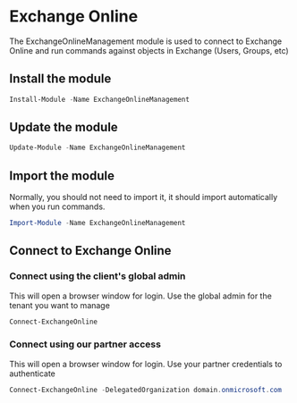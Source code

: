 # Exchange Online

The ExchangeOnlineManagement module is used to connect to Exchange Online and run commands against objects in Exchange (Users, Groups, etc)

## Install the module

```PowerShell
Install-Module -Name ExchangeOnlineManagement
```

## Update the module

```PowerShell
Update-Module -Name ExchangeOnlineManagement
```

## Import the module

Normally, you should not need to import it, it should import automatically when you run commands.

```PowerShell
Import-Module -Name ExchangeOnlineManagement
```

## Connect to Exchange Online

### Connect using the client's global admin

This will open a browser window for login. Use the global admin for the tenant you want to manage

```PowerShell
Connect-ExchangeOnline
```

### Connect using our partner access

This will open a browser window for login. Use your partner credentials to authenticate

```PowerShell
Connect-ExchangeOnline -DelegatedOrganization domain.onmicrosoft.com
```
